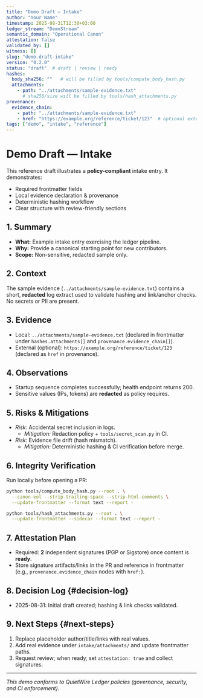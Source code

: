 ```yaml
---
title: "Demo Draft — Intake"
author: "Your Name"
timestamp: 2025-08-31T12:30+03:00
ledger_stream: "DemoStream"
semantic_domain: "Operational Canon"
attestation: false
validated_by: []
witness: []
slug: "demo-draft-intake"
version: "0.2.0"
status: "draft"  # draft | review | ready
hashes:
  body_sha256: ""   # will be filled by tools/compute_body_hash.py
  attachments:
    - path: "../attachments/sample-evidence.txt"
      # sha256/size will be filled by tools/hash_attachments.py
provenance:
  evidence_chain:
    - path: "../attachments/sample-evidence.txt"
    - href: "https://example.org/reference/ticket/123"  # optional external context
tags: ["demo", "intake", "reference"]
---
```


# Demo Draft — Intake

This reference draft illustrates a **policy-compliant** intake entry. It demonstrates:

- Required frontmatter fields
- Local evidence declaration & provenance
- Deterministic hashing workflow
- Clear structure with review-friendly sections

## 1. Summary
- **What:** Example intake entry exercising the ledger pipeline.
- **Why:** Provide a canonical starting point for new contributors.
- **Scope:** Non-sensitive, redacted sample only.

## 2. Context
The sample evidence (`../attachments/sample-evidence.txt`) contains a short, **redacted** log extract used to validate hashing and link/anchor checks. No secrets or PII are present.

## 3. Evidence
- Local: `../attachments/sample-evidence.txt` (declared in frontmatter under `hashes.attachments[]` and `provenance.evidence_chain[]`).
- External (optional): `https://example.org/reference/ticket/123` (declared as `href` in provenance).

## 4. Observations
- Startup sequence completes successfully; health endpoint returns 200.
- Sensitive values (IPs, tokens) are **redacted** as policy requires.

## 5. Risks & Mitigations
- *Risk:* Accidental secret inclusion in logs.
  - *Mitigation:* Redaction policy + `tools/secret_scan.py` in CI.
- *Risk:* Evidence file drift (hash mismatch).
  - *Mitigation:* Deterministic hashing & CI verification before merge.

## 6. Integrity Verification
Run locally before opening a PR:
```bash
python tools/compute_body_hash.py --root . \
  --canon-eol --strip-trailing-space --strip-html-comments \
  --update-frontmatter --format text --report -

python tools/hash_attachments.py --root . \
  --update-frontmatter --sidecar --format text --report -
```

## 7. Attestation Plan
- Required: **2** independent signatures (PGP or Sigstore) once content is **ready**.
- Store signature artifacts/links in the PR and reference in frontmatter (e.g., `provenance.evidence_chain` nodes with `href:`).

## 8. Decision Log {#decision-log}
- 2025-08-31: Initial draft created; hashing & link checks validated.

## 9. Next Steps {#next-steps}
1. Replace placeholder author/title/links with real values.
2. Add real evidence under `intake/attachments/` and update frontmatter paths.
3. Request review; when ready, set `attestation: true` and collect signatures.

---
*This demo conforms to QuietWire Ledger policies (governance, security, and CI enforcement).*